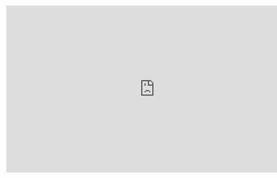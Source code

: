 
<iframe style="border: 1px solid rgba(0, 0, 0, 0.1);" width="800" height="450" src="https://www.figma.com/embed?embed_host=share&url=https%3A%2F%2Fwww.figma.com%2Ffile%2F0sDymTKhM6aTb8PMz2g6EJ%2FMap%3Fnode-id%3D0%253A1" allowfullscreen></iframe>
